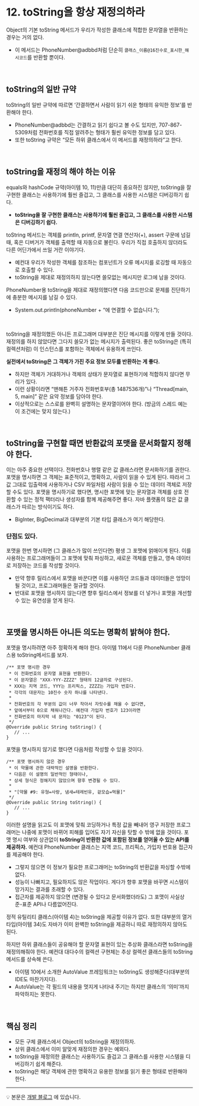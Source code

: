 # 12. toString을 항상 재정의하라
Object의 기본 toString 메서드가 우리가 작성한 클래스에 적합한 문자열을 반환하는 경우는 거의 없다. 
- 이 메서드는 PhoneNumber@adbbd처럼 단순히 `클래스_이름@16진수로_표시한_해시코드`를 반환할 뿐이다.

<br>

## toString의 일반 규약
toString의 일반 규약에 따르면 ‘간결하면서 사람이 읽기 쉬운 형태의 유익한 정보’를 반환해야 한다.
- PhoneNumber@adbbd는 간결하고 읽기 쉽다고 볼 수도 있지만, 707-867-5309처럼 전화번호를 직접 알려주는 형태가 훨씬 유익한 정보를 담고 있다.
- 또한 toString 규약은 “모든 하위 클래스에서 이 메서드를 재정의하라”고 한다.

<br>

## toString을 재정의 해야 하는 이유
equals와 hashCode 규약(아이템 10, 11)만큼 대단히 중요하진 않지만, toString을 잘 구현한 클래스는 사용하기에 훨씬 즐겁고, 그 클래스를 사용한 시스템은 디버깅하기 쉽다.
- **toString을 잘 구현한 클래스는 사용하기에 훨씬 즐겁고, 그 클래스를 사용한 시스템은 디버깅하기 쉽다.**

toString 메서드는 객체를 println, printf, 문자열 연결 연산자(+), assert 구문에 넘길 때, 혹은 디버거가 객체를 출력할 때 자동으로 불린다. 우리가 직접 호출하지 않더라도 다른 어딘가에서 쓰일 거란 이야기다.
- 예컨대 우리가 작성한 객체를 참조하는 컴포넌트가 오류 메시지를 로깅할 때 자동으로 호출할 수 있다.
- toString을 제대로 재정의하지 않는다면 쓸모없는 메시지만 로그에 남을 것이다.

PhoneNumber용 toString을 제대로 재정의했다면 다음 코드만으로 문제를 진단하기에 충분한 메시지를 남길 수 있다.
- System.out.println(phoneNumber + “에 연결할 수 없습니다.”);

<br> 

toString을 재정의했든 아니든 프로그래머 대부분은 진단 메시지를 이렇게 만들 것이다. 재정의를 하지 않았다면 그다지 쓸모가 없는 메시지가 출력된다. 좋은 toString은 (특히 컬렉션처럼) 이 인스턴스를 포함하는 객체에서 유용하게 쓰인다. 

**실전에서 toString은 그 객체가 가진 주요 정보 모두를 반환하는 게 좋다.** 
- 하지만 객체가 거대하거나 객체의 상태가 문자열로 표현하기에 적합하지 않다면 무리가 있다.
- 이런 상황이라면 “맨해튼 거주자 전화번호부(총 1487536개)”나 “Thread[main, 5, main]” 같은 요약 정보를 담아야 한다.
- 이상적으로는 스스로를 완벽히 설명하는 문자열이어야 한다. (방금의 스레드 예는 이 조건에는 맞지 않는다.)

<br>

## toString을 구현할 때면 반환값의 포맷을 문서화할지 정해야 한다.
이는 아주 중요한 선택이다. 전화번호나 행렬 같은 값 클래스라면 문서화하기를 권한다. 포맷을 명시하면 그 객체는 표준적이고, 명확하고, 사람이 읽을 수 있게 된다. 따라서 그 값 그대로 입출력에 사용하거나 CSV 파일처럼 사람이 읽을 수 있는 데이터 객체로 저장할 수도 있다. 포맷을 명시하기로 했다면, 명시한 포맷에 맞는 문자열과 객체를 상호 전환할 수 있는 정적 팩터리나 생성자를 함께 제공해주면 좋다. 자바 플랫폼의 많은 값 클래스가 따르는 방식이기도 하다.
- BigInter, BigDecimal과 대부분의 기본 타입 클래스가 여기 해당한다.

### 단점도 있다.
포맷을 한번 명시하면 (그 클래스가 많이 쓰인다면) 평생 그 포맷에 얽매이게 된다. 이를 사용하는 프로그래머들이 그 포맷에 맞춰 파싱하고, 새로운 객체를 만들고, 영속 데이터로 저장하는 코드를 작성할 것이다. 
- 만약 향후 릴리스에서 포맷을 바꾼다면 이를 사용하던 코드들과 데이터들은 엉망이 될 것이고, 프로그래머들은 절규할 것이다.
- 반대로 포맷을 명시하지 않는다면 향후 릴리스에서 정보를 더 넣거나 포맷을 개선할 수 있는 유연성을 얻게 된다.

<br>

## 포맷을 명시하든 아니든 의도는 명확히 밝혀야 한다.
포맷을 명시하려면 아주 정확하게 해야 한다. 아이템 11에서 다룬 PhoneNumber 클래스용 toString메서드를 보자.

~~~ 
/** 포맷 명시한 경우
 * 이 전화번호의 문자열 표현을 반환한다.
 * 이 문자열은 "XXX-YYY-ZZZZ" 형태의 12글자로 구성된다.
 * XXX는 지역 코드, YYY는 프리픽스, ZZZZ는 가입자 번호다.
 * 각각의 대문자는 10진수 숫자 하나를 나타낸다.
 *
 * 전화번호의 각 부분의 값이 너무 작아서 자릿수를 채울 수 없다면,
 * 앞에서부터 0으로 채워나간다. 예컨대 가입자 번호가 123이라면
 * 전화번호의 마지막 네 문자는 "0123"이 된다.
 */
@Override public String toString() {
   // ...
}
~~~

포맷을 명시하지 않기로 했다면 다음처럼 작성할 수 있을 것이다.
~~~
/** 포맷 명시하지 않은 경우
 * 이 약물에 관한 대략적인 설명을 반환한다.
 * 다음은 이 설명의 일반적인 형태이나,
 * 상세 형식은 정해지지 않았으며 향후 변경될 수 있다.
 *
 * "[약물 #9: 유형=사랑, 냄새=테레빈유, 겉모습=먹물]"
 */
@Override public String toString() {
   // ...
}
~~~

이러한 설명을 읽고도 이 포맷에 맞춰 코딩하거나 특정 값을 빼내어 영구 저장한 프로그래머는 나중에 포맷이 바뀌어 피해를 입어도 자기 자신을 탓할 수 밖에 없을 것이다. 포맷 명시 여부와 상관없이 **toString이 반환한 값에 포함된 정보를 얻어올 수 있는 API를 제공하자.** 예컨대 PhoneNumber 클래스는 지역 코드, 프리픽스, 가입자 번호용 접근자를 제공해야 한다. 
- 그렇지 않으면 이 정보가 필요한 프로그래머는 toString의 반환값을 파싱할 수밖에 없다.
- 성능이 나빠지고, 필요하지도 않은 작업이다. 게다가 향후 포맷을 바꾸면 시스템이 망가지는 결과를 초래할 수 있다.
- 접근자를 제공하지 않으면 (변경될 수 있다고 문서화했더라도) 그 포맷이 사실상 준-표준 API나 다름없어진다.

정적 유틸리티 클래스(아이템 4)는 toString을 제공할 이유가 없다. 또한 대부분의 열거 타입(아이템 34)도 자바가 이미 완벽한 toString을 제공하니 따로 재정의하지 않아도 된다.

하지만 하위 클래스들이 공유해야 할 문자열 표현이 있는 추상화 클래스라면 toString을 재정의해줘야 한다. 예컨대 대다수의 컬렉션 구현체는 추상 컬렉션 클래스들의 toString 메서드를 상속해 쓴다.
- 아이템 10에서 소개한 AutoValue 프레임워크는 toString도 생성해준다(대부분의 IDE도 마찬가지다).
- AutoValue는 각 필드의 내용을 멋지게 나타내 주기는 하지만 클래스의 ‘의미’까지 파악하지는 못한다.

<br>

## 핵심 정리
- 모든 구체 클래스에서 Object의 toString을 재정의하자. 
- 상위 클래스에서 이미 알맞게 재정의한 경우는 예외다. 
- toString을 재정의한 클래스는 사용하기도 즐겁고 그 클래스를 사용한 시스템을 디버깅하기 쉽게 해준다. 
- toString은 해당 객체에 관한 명확하고 유용한 정보를 읽기 좋은 형태로 반환해야 한다.


--- 


💡 본문은 [개발 블로그](https://loosie.tistory.com/618) 에 있습니다.